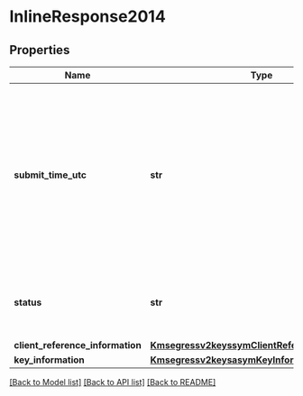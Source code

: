 # InlineResponse2014

## Properties
Name | Type | Description | Notes
------------ | ------------- | ------------- | -------------
**submit_time_utc** | **str** | Time of request in UTC. Format: &#x60;YYYY-MM-DDThh:mm:ssZ&#x60; Example &#x60;2016-08-11T22:47:57Z&#x60; equals August 11, 2016, at 22:47:57 (10:47:57 p.m.). The &#x60;T&#x60; separates the date and the time. The &#x60;Z&#x60; indicates UTC.  | [optional] 
**status** | **str** | The status of the submitted transaction. Possible values:  - ACCEPTED  | [optional] 
**client_reference_information** | [**Kmsegressv2keyssymClientReferenceInformation**](Kmsegressv2keyssymClientReferenceInformation.md) |  | [optional] 
**key_information** | [**Kmsegressv2keysasymKeyInformation**](Kmsegressv2keysasymKeyInformation.md) |  | [optional] 

[[Back to Model list]](../README.md#documentation-for-models) [[Back to API list]](../README.md#documentation-for-api-endpoints) [[Back to README]](../README.md)


